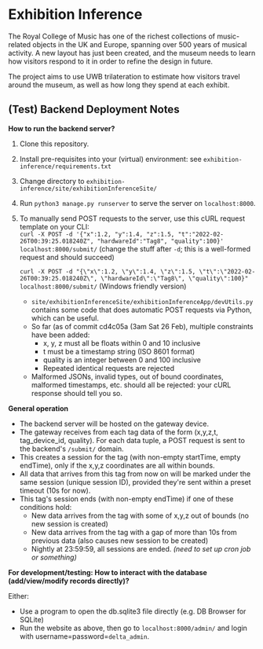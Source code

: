 # Exhibition Inference

The Royal College of Music has one of the richest collections of music-related objects in the UK and Europe, spanning over 500 years of musical activity. A new layout has just been created, and the museum needs to learn how visitors respond to it in order to refine the design in future. 

The project aims to use UWB trilateration to estimate how visitors travel around the museum, as well as how long they spend at each exhibit.

## (Test) Backend Deployment Notes

**How to run the backend server?**

1. Clone this repository.
2. Install pre-requisites into your (virtual) environment: see `exhibition-inference/requirements.txt`
3. Change directory to `exhibition-inference/site/exhibitionInferenceSite/`
4. Run `python3 manage.py runserver` to serve the server on `localhost:8000`. 
5. To manually send POST requests to the server, use this cURL request template on your CLI:\
   `curl -X POST -d '{"x":1.2, "y":1.4, "z":1.5, "t":"2022-02-26T00:39:25.018240Z", "hardwareId":"Tag8", "quality":100}' localhost:8000/submit/` (change the stuff after `-d`; this is a well-formed request and should succeed)

   `curl -X POST -d "{\"x\":1.2, \"y\":1.4, \"z\":1.5, \"t\":\"2022-02-26T00:39:25.018240Z\", \"hardwareId\":\"Tag8\", \"quality\":100}" localhost:8000/submit/` (Windows friendly version)

   - `site/exhibitionInferenceSite/exhibitionInferenceApp/devUtils.py` contains some code that does automatic POST requests via Python, which can be useful.
   - So far (as of commit cd4c05a (3am Sat 26 Feb), multiple constraints have been added:
     - x, y, z must all be floats within 0 and 10 inclusive
     - t must be a timestamp string (ISO 8601 format)
     - quality is an integer between 0 and 100 inclusive
     - Repeated identical requests are rejected
   - Malformed JSONs, invalid types, out of bound coordinates, malformed timestamps, etc. should all be rejected: your cURL response should tell you so.

**General operation**

- The backend server will be hosted on the gateway device.
- The gateway receives from each tag data of the form (x,y,z,t, tag_device_id, quality). For each data tuple, a POST request is sent to the backend's `/submit/` domain.
- This creates a session for the tag (with non-empty startTime, empty endTime), only if the x,y,z coordinates are all within bounds.
- All data that arrives from this tag from now on will be marked under the same session (unique session ID), provided they're sent within a preset timeout (10s for now).
- This tag's session ends (with non-empty endTime) if one of these conditions hold:
  - New data arrives from the tag with some of x,y,z out of bounds (no new session is created)
  - New data arrives from the tag with a gap of more than 10s from previous data (also causes new session to be created)
  - Nightly at 23:59:59, all sessions are ended. _(need to set up cron job or something)_

**For development/testing: How to interact with the database (add/view/modify records directly)?**

Either:
- Use a program to open the db.sqlite3 file directly (e.g. DB Browser for SQLite)
- Run the website as above, then go to `localhost:8000/admin/` and login with username=password=`delta_admin`.